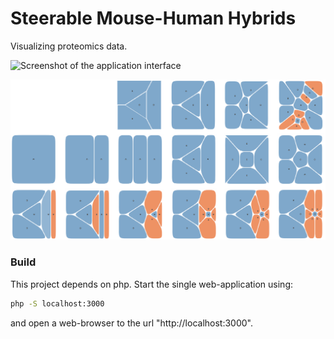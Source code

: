 # Steerable Mouse-Human Hybrids

Visualizing proteomics data.

![Screenshot of the application interface](images/teaserr.png)

![Explanation on the Voronoi treemap display](images/controls.png)



### Build

This project depends on php. Start the single web-application using:

```bash
php -S localhost:3000
```

and open a web-browser to the url "http://localhost:3000".
